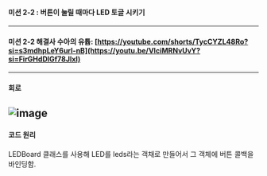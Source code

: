#### 미션 2-2 : 버튼이 눌릴 때마다 LED 토글 시키기
---
#### 미션 2-2 해결사 수아의 유튭: [https://youtube.com/shorts/TycCYZL48Ro?si=s3mdhpLeY6url-nB](https://youtu.be/VlciMRNvUvY?si=FirGHdDlGf78JlxI)
---
#### 
#### 회로
![image](https://github.com/user-attachments/assets/942d67be-aac1-4577-99a2-63ebb42da008)
---
#### 코드 원리
LEDBoard 클래스를 사용해 LED를 leds라는 객채로 만들어서 그 객체에 버튼 콜백을 바인딩함.

